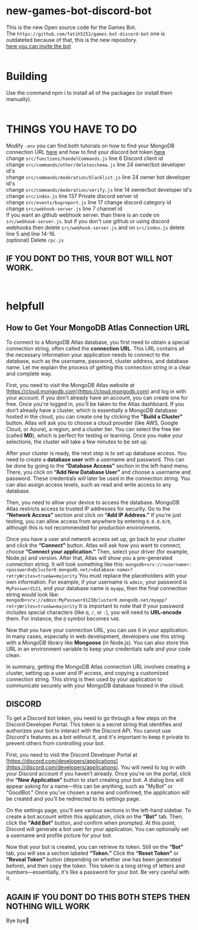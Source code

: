 # new-games-bot-discord-bot
This is the new Open source code for the Games Bot.<br>
The `https://github.com/fatih5252/games-bot-discord-bot` one is outdateted because of that, this is the new repository.<br>
[here you can invite the bot](https://discord.com/oauth2/authorize?client_id=1217541066434154627)<br>
<br>

# Building<br>
Use the command npm i to install all of the packages (or install them manually).<br>
<br>

# THINGS YOU HAVE TO DO<br>
Modify `.env` you can find both tutorials on how to find your MongoDB connection URL [here](https://github.com/Fatih5252/new-games-bot-discord-bot/blob/main/README.md#how-to-get-your-mongodb-atlas-connection-url) and how to find your discord bot token [here](https://github.com/Fatih5252/new-games-bot-discord-bot/blob/main/README.md#discord)<br>
change `src/functions/handelCommands.js` line 6 Discord client id<br>
change `src/commands/other/deleteschema.js` line 24 owner/bot developer id's<br>
change `src/commands/moderation/blacklist.js` line 24 owner bot developer id's<br>
change `src/commands/moderation/verify.js` line 14 owner/bot developer id's<br>
change `src/index.js` line 137 Private discord server id<br>
change `src/events/bugreport.js` line 17 change discord category id<br>
change `src/webhook-server.js` line 7 channel id<br>
If you want an github webhook server. than there is an code on `src/webhook-server.js`. but if you don't use github or using discord webhooks then delete `src/webhook-server.js` and on `src/index.js` delete line 5 and line 14-16.<br>
(optional) Delete `rpc.js`<br>

## IF YOU DONT DO THIS, YOUR BOT WILL NOT WORK.<br>
<br>

# helpfull
## How to Get Your MongoDB Atlas Connection URL

To connect to a MongoDB Atlas database, you first need to obtain a special connection string, often called the **connection URL**. This URL contains all the necessary information your application needs to connect to the database, such as the username, password, cluster address, and database name. Let me explain the process of getting this connection string in a clear and complete way.

First, you need to visit the MongoDB Atlas website at [https://cloud.mongodb.com](https://cloud.mongodb.com) and log in with your account. If you don't already have an account, you can create one for free. Once you're logged in, you'll be taken to the Atlas dashboard. If you don’t already have a cluster, which is essentially a MongoDB database hosted in the cloud, you can create one by clicking the **"Build a Cluster"** button. Atlas will ask you to choose a cloud provider (like AWS, Google Cloud, or Azure), a region, and a cluster tier. You can select the free tier (called **M0**), which is perfect for testing or learning. Once you make your selections, the cluster will take a few minutes to be set up.

After your cluster is ready, the next step is to set up database access. You need to create a **database user** with a username and password. This can be done by going to the **“Database Access”** section in the left-hand menu. There, you click on **“Add New Database User”** and choose a username and password. These credentials will later be used in the connection string. You can also assign access levels, such as read and write access to any database.

Then, you need to allow your device to access the database. MongoDB Atlas restricts access to trusted IP addresses for security. Go to the **“Network Access”** section and click on **“Add IP Address.”** If you're just testing, you can allow access from anywhere by entering `0.0.0.0/0`, although this is not recommended for production environments.

Once you have a user and network access set up, go back to your cluster and click the **“Connect”** button. Atlas will ask how you want to connect; choose **“Connect your application.”** Then, select your driver (for example, Node.js) and version. After that, Atlas will show you a pre-generated connection string. It will look something like this: `mongodb+srv://<username>:<password>@cluster0.mongodb.net/<database-name>?retryWrites=true&w=majority` 
You must replace the placeholders with your own information. For example, if your username is `admin`, your password is `MyPassword123`, and your database name is `myapp`, then the final connection string would look like: `mongodb+srv://admin:MyPassword123@cluster0.mongodb.net/myapp?retryWrites=true&w=majority` 
It is important to note that if your password includes special characters (like `@`, `/`, or `:`), you will need to **URL-encode** them. For instance, the `@` symbol becomes `%40`.

Now that you have your connection URL, you can use it in your application. In many cases, especially in web development, developers use this string with a MongoDB library like **Mongoose** (in Node.js). You can also store this URL in an environment variable to keep your credentials safe and your code clean.

In summary, getting the MongoDB Atlas connection URL involves creating a cluster, setting up a user and IP access, and copying a customized connection string. This string is then used by your application to communicate securely with your MongoDB database hosted in the cloud.

## DISCORD

To get a Discord bot token, you need to go through a few steps on the Discord Developer Portal. This token is a secret string that identifies and authorizes your bot to interact with the Discord API. You cannot use Discord's features as a bot without it, and it's important to keep it private to prevent others from controlling your bot.

First, you need to visit the Discord Developer Portal at [https://discord.com/developers/applications](https://discord.com/developers/applications). You will need to log in with your Discord account if you haven’t already. Once you're on the portal, click the **“New Application”** button to start creating your bot. A dialog box will appear asking for a name—this can be anything, such as "MyBot" or "GoodBot." Once you've chosen a name and confirmed, the application will be created and you’ll be redirected to its settings page.

On the settings page, you'll see various sections in the left-hand sidebar. To create a bot account within this application, click on the **"Bot"** tab. Then, click the **"Add Bot"** button, and confirm when prompted. At this point, Discord will generate a bot user for your application. You can optionally set a username and profile picture for your bot.

Now that your bot is created, you can retrieve its token. Still on the **“Bot”** tab, you will see a section labeled **“Token.”** Click the **“Reset Token”** or **“Reveal Token”** button (depending on whether one has been generated before), and then copy the token. This token is a long string of letters and numbers—essentially, it's like a password for your bot. Be very careful with it.

## AGAIN IF YOU DONT DO THIS BOTH STEPS THEN NOTHING WILL WORK

Bye bye👋
